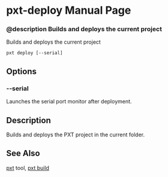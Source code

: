 # pxt-deploy Manual Page

### @description Builds and deploys the current project

Builds and deploys the current project

    pxt deploy [--serial]
    

## Options

### --serial

Launches the serial port monitor after deployment.

## Description

Builds and deploys the PXT project in the current folder.

## See Also

[pxt](/cli) tool, [pxt build](/cli/build)